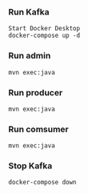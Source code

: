 ### Run Kafka 
	Start Docker Desktop
	docker-compose up -d
### Run admin
	mvn exec:java
### Run producer
	mvn exec:java
### Run comsumer
	mvn exec:java
### Stop Kafka 
	docker-compose down
